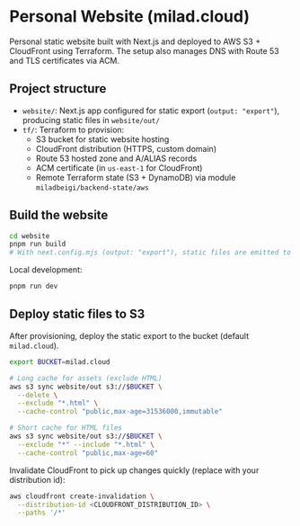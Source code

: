 # Personal Website (milad.cloud)

Personal static website built with Next.js and deployed to AWS S3 + CloudFront using Terraform. The setup also manages DNS with Route 53 and TLS certificates via ACM.

## Project structure

- `website/`: Next.js app configured for static export (`output: "export"`), producing static files in `website/out/`
- `tf/`: Terraform to provision:
  - S3 bucket for static website hosting
  - CloudFront distribution (HTTPS, custom domain)
  - Route 53 hosted zone and A/ALIAS records
  - ACM certificate (in `us-east-1` for CloudFront)
  - Remote Terraform state (S3 + DynamoDB) via module `miladbeigi/backend-state/aws`

## Build the website

```bash
cd website
pnpm run build
# With next.config.mjs (output: "export"), static files are emitted to ./out
```

Local development:

```bash
pnpm run dev
```

## Deploy static files to S3

After provisioning, deploy the static export to the bucket (default `milad.cloud`).

```bash
export BUCKET=milad.cloud

# Long cache for assets (exclude HTML)
aws s3 sync website/out s3://$BUCKET \
  --delete \
  --exclude "*.html" \
  --cache-control "public,max-age=31536000,immutable"

# Short cache for HTML files
aws s3 sync website/out s3://$BUCKET \
  --exclude "*" --include "*.html" \
  --cache-control "public,max-age=60"
```

Invalidate CloudFront to pick up changes quickly (replace with your distribution id):

```bash
aws cloudfront create-invalidation \
  --distribution-id <CLOUDFRONT_DISTRIBUTION_ID> \
  --paths '/*'
```